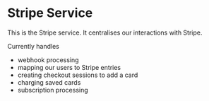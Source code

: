 # Stripe Service

This is the Stripe service. It centralises our interactions with Stripe.

Currently handles
- webhook processing
- mapping our users to Stripe entries
- creating checkout sessions to add a card
- charging saved cards
- subscription processing

